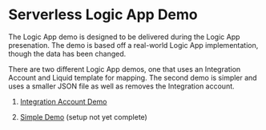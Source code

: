 # Serverless Logic App Demo

The Logic App demo is designed to be delivered during the Logic App presenation.  The demo is based off a real-world Logic App implementation, though the data has been changed.

There are two different Logic App demos, one that uses an Integration Account and Liquid template for mapping.  The second demo is simpler and uses a smaller JSON file as well as removes the Integration account.

1. [Integration Account Demo](1-Demo_Integration_Account/readme.md)

1. [Simple Demo](2-Simple_Demo/readme.md) (setup not yet complete)